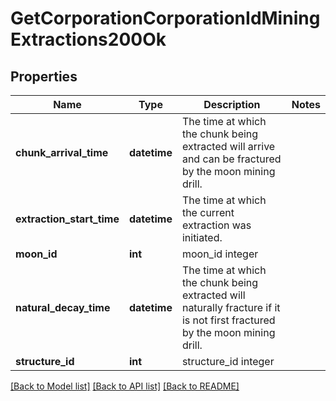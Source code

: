 # GetCorporationCorporationIdMiningExtractions200Ok

## Properties
Name | Type | Description | Notes
------------ | ------------- | ------------- | -------------
**chunk_arrival_time** | **datetime** | The time at which the chunk being extracted will arrive and can be fractured by the moon mining drill.  | 
**extraction_start_time** | **datetime** | The time at which the current extraction was initiated.  | 
**moon_id** | **int** | moon_id integer | 
**natural_decay_time** | **datetime** | The time at which the chunk being extracted will naturally fracture if it is not first fractured by the moon mining drill.  | 
**structure_id** | **int** | structure_id integer | 

[[Back to Model list]](../README.md#documentation-for-models) [[Back to API list]](../README.md#documentation-for-api-endpoints) [[Back to README]](../README.md)


